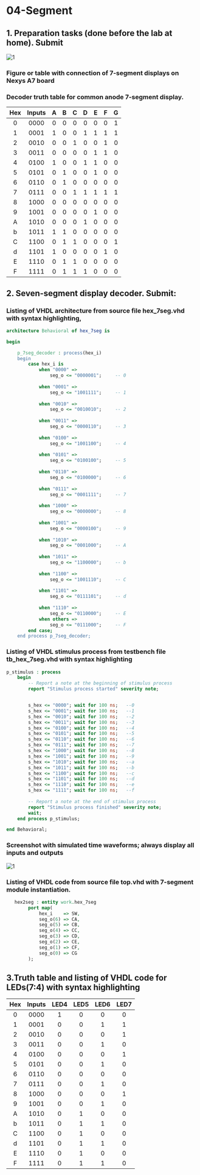 # 04-Segment
## 1. Preparation tasks (done before the lab at home). Submit
![1](images/NexysLed.PNG)
### Figure or table with connection of 7-segment displays on Nexys A7 board
### Decoder truth table for common anode 7-segment display.
| Hex | Inputs | A | B | C | D | E | F | G |
| :-: | :-: | :-: | :-: | :-: | :-: | :-: | :-: | :-: |
| 0 | 0000 | 0 | 0 | 0 | 0 | 0 | 0 | 1 |
| 1 | 0001 | 1 | 0 | 0 | 1 | 1 | 1 | 1 |
| 2 | 0010 | 0 | 0 | 1 | 0 | 0 | 1 | 0 |
| 3 | 0011 | 0 | 0 | 0 | 0 | 1 | 1 | 0 |
| 4 | 0100 | 1 | 0 | 0 | 1 | 1 | 0 | 0 | 
| 5 | 0101 | 0 | 1 | 0 | 0 | 1 | 0 | 0 |
| 6 | 0110 | 0 | 1 | 0 | 0 | 0 | 0 | 0 |
| 7 | 0111 | 0 | 0 | 1 | 1 | 1 | 1 | 1 |
| 8 | 1000 | 0 | 0 | 0 | 0 | 0 | 0 | 0 |
| 9 | 1001 | 0 | 0 | 0 | 0 | 1 | 0 | 0 |
| A | 1010 | 0 | 0 | 0 | 1 | 0 | 0 | 0 |
| b | 1011 | 1 | 1 | 0 | 0 | 0 | 0 | 0 |
| C | 1100 | 0 | 1 | 1 | 0 | 0 | 0 | 1 |
| d | 1101 | 1 | 0 | 0 | 0 | 0 | 1 | 0 |
| E | 1110 | 0 | 1 | 1 | 0 | 0 | 0 | 0 |
| F | 1111 | 0 | 1 | 1 | 1 | 0 | 0 | 0 |

## 2. Seven-segment display decoder. Submit:
### Listing of VHDL architecture from source file hex_7seg.vhd with syntax highlighting,
```vhdl
architecture Behavioral of hex_7seg is

begin

    p_7seg_decoder : process(hex_i)
    begin
        case hex_i is
            when "0000" =>
                seg_o <= "0000001";     -- 0
                
            when "0001" =>
                seg_o <= "1001111";     -- 1
                
            when "0010" =>
                seg_o <= "0010010";     -- 2
                
            when "0011" =>
                seg_o <= "0000110";     -- 3
                
            when "0100" =>
                seg_o <= "1001100";     -- 4
                
            when "0101" =>
                seg_o <= "0100100";     -- 5
                
            when "0110" =>
                seg_o <= "0100000";     -- 6
                
            when "0111" =>
                seg_o <= "0001111";     -- 7
                
            when "1000" =>
                seg_o <= "0000000";     -- 8
                
            when "1001" =>
                seg_o <= "0000100";     -- 9
                
            when "1010" =>
                seg_o <= "0001000";     -- A
                
            when "1011" =>
                seg_o <= "1100000";     -- b
                
            when "1100" =>
                seg_o <= "1001110";     -- C
                
            when "1101" =>
                seg_o <= "0111101";     -- d
    
            when "1110" =>
                seg_o <= "0110000";     -- E
            when others =>
                seg_o <= "0111000";     -- F
        end case;
    end process p_7seg_decoder;
```
### Listing of VHDL stimulus process from testbench file tb_hex_7seg.vhd with syntax highlighting
```vhdl
p_stimulus : process
    begin
        -- Report a note at the beginning of stimulus process
        report "Stimulus process started" severity note;


        s_hex <= "0000"; wait for 100 ns;   --0
        s_hex <= "0001"; wait for 100 ns;   --1
        s_hex <= "0010"; wait for 100 ns;   --2
        s_hex <= "0011"; wait for 100 ns;   --3
        s_hex <= "0100"; wait for 100 ns;   --4
        s_hex <= "0101"; wait for 100 ns;   --5
        s_hex <= "0110"; wait for 100 ns;   --6
        s_hex <= "0111"; wait for 100 ns;   --7
        s_hex <= "1000"; wait for 100 ns;   --8
        s_hex <= "1001"; wait for 100 ns;   --9
        s_hex <= "1010"; wait for 100 ns;   --a
        s_hex <= "1011"; wait for 100 ns;   --b
        s_hex <= "1100"; wait for 100 ns;   --c
        s_hex <= "1101"; wait for 100 ns;   --d
        s_hex <= "1110"; wait for 100 ns;   --e
        s_hex <= "1111"; wait for 100 ns;   --f
       
        -- Report a note at the end of stimulus process
        report "Stimulus process finished" severity note;
        wait;
    end process p_stimulus;

end Behavioral;


```
### Screenshot with simulated time waveforms; always display all inputs and outputs

![1](images/simulace.PNG)
### Listing of VHDL code from source file top.vhd with 7-segment module instantiation.
```vhdl
   hex2seg : entity work.hex_7seg
        port map(
            hex_i    => SW,
            seg_o(6) => CA,
            seg_o(5) => CB,
            seg_o(4) => CC,
            seg_o(3) => CD,
            seg_o(2) => CE,
            seg_o(1) => CF,                
            seg_o(0) => CG
        );


```
## 3.Truth table and listing of VHDL code for LEDs(7:4) with syntax highlighting
| Hex | Inputs | LED4 | LED5 | LED6 | LED7 |
| :-: | :-: | :-: | :-: | :-: | :-: |
| 0 | 0000 |1  |0  |0  | 0 |
| 1 | 0001 | 0 |0  |1  | 1 |
| 2 | 0010 | 0 |0  |0  | 1 |
| 3 | 0011 | 0 |0  |1  | 0 |
| 4 | 0100 |0  |0  |0  | 1 |
| 5 | 0101 |0  |0  |1  | 0 |
| 6 | 0110 |0  |0  |0  | 0 |
| 7 | 0111 |0  |0  |1  | 0 |
| 8 | 1000 |0  |0  |0  | 1 |
| 9 | 1001 |0  |0  |1  | 0 |
| A | 1010 |0  |1  |0  | 0 |
| b | 1011 |0  |1  |1  | 0 |
| C | 1100 |0  |1  |0  | 0 |
| d | 1101 |0  |1  |1  | 0 |
| E | 1110 |0  |1  |0  | 0 |
| F | 1111 |0  |1  |1  | 0 |